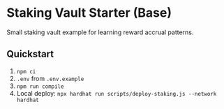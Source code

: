 # Staking Vault Starter (Base)

Small staking vault example for learning reward accrual patterns.

## Quickstart
1. `npm ci`
2. `.env` from `.env.example`
3. `npm run compile`
4. Local deploy: `npx hardhat run scripts/deploy-staking.js --network hardhat`
